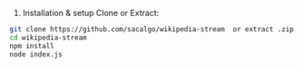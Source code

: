 1. Installation & setup
  Clone or Extract:
  ```bash 
  git clone https://github.com/sacalgo/wikipedia-stream  or extract .zip 
  cd wikipedia-stream 
  npm install 
  node index.js
